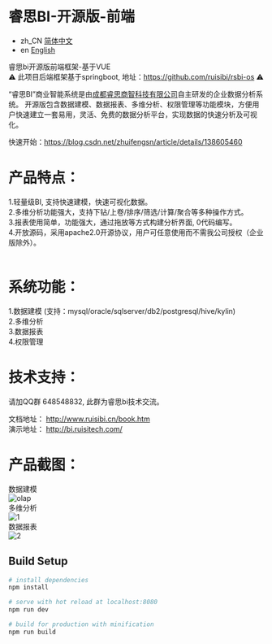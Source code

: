 # 睿思BI-开源版-前端

- zh_CN [简体中文](README.md)
- en [English](README_en.md)

睿思bi开源版前端框架-基于VUE  <br/>
⚠️ 此项目后端框架基于springboot, 地址：https://github.com/ruisibi/rsbi-os  ⚠️<br/>

“睿思BI”商业智能系统是由[成都睿思商智科技有限公司](https://www.ruisitech.com)自主研发的企业数据分析系统。 开源版包含数据建模、数据报表、多维分析、权限管理等功能模块，方便用户快速建立一套易用，灵活、免费的数据分析平台，实现数据的快速分析及可视化。 <br>

快速开始：https://blog.csdn.net/zhuifengsn/article/details/138605460  <br>

# 产品特点：<br>
1.轻量级BI, 支持快速建模，快速可视化数据。 <br> 
2.多维分析功能强大，支持下钻/上卷/排序/筛选/计算/聚合等多种操作方式。<br>
3.报表使用简单，功能强大，通过拖放等方式构建分析界面, 0代码编写。 <br>
4.开放源码，采用apache2.0开源协议，用户可任意使用而不需我公司授权（企业版除外）。<br>
  
# 系统功能：<br>
1.数据建模 (支持：mysql/oracle/sqlserver/db2/postgresql/hive/kylin) <br>
2.多维分析 <br>
3.数据报表 <br>
4.权限管理  <br>

# 技术支持：<br/>
请加QQ群 648548832, 此群为睿思bi技术交流。<br/>
<p/>

文档地址： http://www.ruisibi.cn/book.htm <br/>
演示地址： http://bi.ruisitech.com/  <br/>
<p/>

# 产品截图：<br/>
数据建模<br/>
![olap](https://www.ruisitech.com/img/kybpic0.jpg?v4)  <br/>
多维分析<br/>
![1](https://www.ruisitech.com/img/kybpic1.jpg?v5)  <br/>
数据报表<br/>
![2](https://www.ruisitech.com/img/kybpic2.jpg?v3)  <br/>

## Build Setup

``` bash
# install dependencies
npm install

# serve with hot reload at localhost:8080
npm run dev

# build for production with minification
npm run build
```
